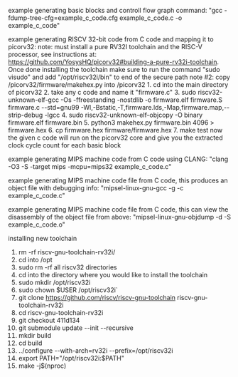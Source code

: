 example generating basic blocks and controll flow graph command: 
"gcc -fdump-tree-cfg=example_c_code.cfg example_c_code.c -o example_c_code"

example generating RISCV 32-bit code from C code and mapping it to picorv32:
	note: must install a pure RV32I toolchain and the RISC-V processor, see instructions at: https://github.com/YosysHQ/picorv32#building-a-pure-rv32i-toolchain.
	Once done installing the toolchain make sure to run the command "sudo visudo" and add "/opt/riscv32i/bin" to end of the secure path
	note #2: copy /picorv32/firmware/makehex.py into /picorv32 
	1. cd into the main directory of picorv32
	2. take any c code and name it "firmware.c"
	3. sudo riscv32-unknown-elf-gcc -Os -ffreestanding -nostdlib -o firmware.elf firmware.S firmware.c --std=gnu99 -Wl,-Bstatic,-T,firmware.lds,-Map,firmware.map,--strip-debug -lgcc
	4. sudo riscv32-unknown-elf-objcopy -O binary firmware.elf firmware.bin
	5. python3 makehex.py firmware.bin 4096 > firmware.hex
	6. cp firmware.hex firmware/firmware.hex
	7. make test
	now the given c code will run on the picorv32 core and give you the extracted clock cycle count for each basic block

example generating MIPS machine code from C code using CLANG:
"clang -O3 -S -target mips -mcpu=mips32 example_c_code.c"

example generating MIPS machine code file from C code, this produces an object file with debugging info:
"mipsel-linux-gnu-gcc -g -c example_c_code.c"

example generating MIPS machine code file from C code, this can view the disassembly of the object file from above:
"mipsel-linux-gnu-objdump -d -S example_c_code.o"

installing new toolchain
1. rm -rf riscv-gnu-toolchain-rv32i/
2. cd into /opt
3. sudo rm -rf all riscv32 directories
4. cd into the directory where you would like to install the toolchain
5. sudo mkdir /opt/riscv32i
6. sudo chown $USER /opt/riscv32i`
7. git clone https://github.com/riscv/riscv-gnu-toolchain riscv-gnu-toolchain-rv32i
8. cd riscv-gnu-toolchain-rv32i
9. git checkout 411d134
10. git submodule update --init --recursive
11. mkdir build
12. cd build
13. ../configure --with-arch=rv32i --prefix=/opt/riscv32i
14. export PATH="/opt/riscv32i:$PATH"
15. make -j$(nproc) 
